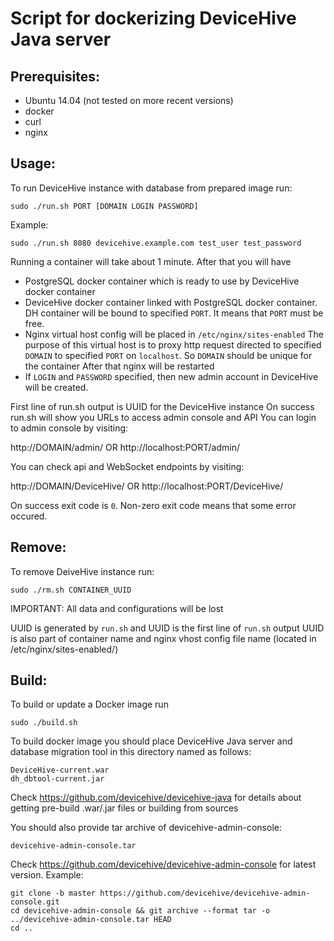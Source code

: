 Script for dockerizing DeviceHive Java server
=============================================

Prerequisites:
--------------
* Ubuntu 14.04 (not tested on more recent versions)
* docker
* curl
* nginx


Usage:
------

To run DeviceHive instance with database from prepared image run:

    sudo ./run.sh PORT [DOMAIN LOGIN PASSWORD]

Example:

    sudo ./run.sh 8080 devicehive.example.com test_user test_password

Running a container will take about 1 minute. After that you will have

* PostgreSQL docker container which is ready to use by DeviceHive docker
container
* DeviceHive docker container linked with PostgreSQL docker container.
DH container will be bound to specified `PORT`. It means that `PORT` must
be free.
* Nginx virtual host config will be placed in `/etc/nginx/sites-enabled`
The purpose of this virtual host is to proxy http request directed to
specified `DOMAIN` to specified `PORT` on `localhost`. So `DOMAIN` should be
unique for the container
After that nginx will be restarted
* If `LOGIN` and `PASSWORD` specified, then new admin account in DeviceHive
will be created.

First line of run.sh output is UUID for the DeviceHive instance
On success run.sh will show you URLs to access admin console and API
You can login to admin console by visiting:

http://DOMAIN/admin/ OR http://localhost:PORT/admin/

You can check api and WebSocket endpoints by visiting:

http://DOMAIN/DeviceHive/ OR http://localhost:PORT/DeviceHive/

On success exit code is `0`.
Non-zero exit code means that some error occured.


Remove:
-------

To remove DeiveHive instance run:

    sudo ./rm.sh CONTAINER_UUID
    
IMPORTANT: All data and configurations will be lost

UUID is generated by `run.sh` and UUID is the first line of `run.sh` output
UUID is also part of container name and nginx vhost config file name
(located in /etc/nginx/sites-enabled/)

    
Build:
------

To build or update a Docker image run

    sudo ./build.sh

To build docker image you should place DeviceHive Java server and
database migration tool in this directory named as follows:

    DeviceHive-current.war
    dh_dbtool-current.jar

Check https://github.com/devicehive/devicehive-java for details
about getting pre-build .war/.jar files or building from sources

You should also provide tar archive of devicehive-admin-console:

    devicehive-admin-console.tar

Check https://github.com/devicehive/devicehive-admin-console
for latest version. Example:

    git clone -b master https://github.com/devicehive/devicehive-admin-console.git
    cd devicehive-admin-console && git archive --format tar -o ../devicehive-admin-console.tar HEAD
    cd ..
